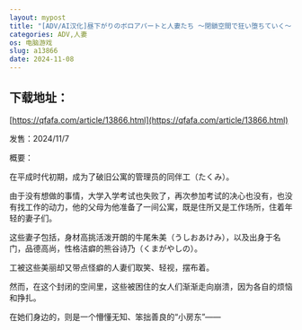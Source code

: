 ```yaml
---
layout: mypost
title: "[ADV/AI汉化]昼下がりのボロアパートと人妻たち 〜閉鎖空間で狂い堕ちていく〜[1.53g]"
categories: ADV,人妻
os: 电脑游戏
slug: a13866
date: 2024-11-08
---
```


## 下载地址：

[https://qfafa.com/article/13866.html](https://qfafa.com/article/13866.html)

发售：2024/11/7

概要：

在平成时代初期，成为了破旧公寓的管理员的同伴工（たくみ）。

由于没有想做的事情，大学入学考试也失败了，再次参加考试的决心也没有，也没有找工作的动力，他的父母为他准备了一间公寓，既是住所又是工作场所，住着年轻的妻子们。

这些妻子包括，身材高挑活泼开朗的牛尾朱美（うしおあけみ），以及出身于名门，品德高尚，性格洁癖的熊谷诗乃（くまがやしの）。

工被这些美丽却又带点怪癖的人妻们取笑、轻视，摆布着。

然而，在这个封闭的空间里，这些被困住的女人们渐渐走向崩溃，因为各自的烦恼和挣扎。

在她们身边的，则是一个懵懂无知、笨拙善良的“小房东”——